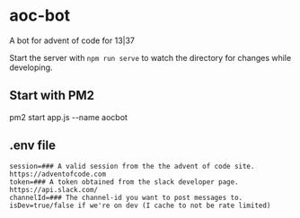 # aoc-bot

A bot for advent of code for 13|37

Start the server with `npm run serve` to watch the directory for changes while developing.

## Start with PM2
pm2 start app.js --name aocbot 

## .env file

```
session=### A valid session from the the advent of code site. https://adventofcode.com
token=### A token obtained from the slack developer page. https://api.slack.com/
channelId=### The channel-id you want to post messages to.
isDev=true/false if we're on dev (I cache to not be rate limited)
```
